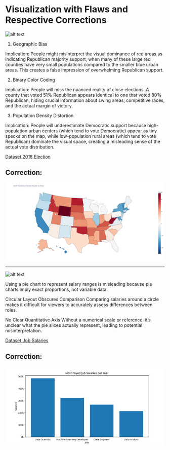 # Visualization with Flaws and Respective Corrections

![alt text](image.png)

1. Geographic Bias

Implication: People might misinterpret the visual dominance of red areas as indicating Republican majority support, when many of these large red counties have very small populations compared to the smaller blue urban areas. This creates a false impression of overwhelming Republican support.

2. Binary Color Coding

Implication: People will miss the nuanced reality of close elections. A county that voted 51% Republican appears identical to one that voted 80% Republican, hiding crucial information about swing areas, competitive races, and the actual margin of victory.

3. Population Density Distortion

Implication: People will underestimate Democratic support because high-population urban centers (which tend to vote Democratic) appear as tiny specks on the map, while low-population rural areas (which tend to vote Republican) dominate the visual space, creating a misleading sense of the actual vote distribution.

[Dataset 2016 Election](https://www.kaggle.com/datasets/benhamner/2016-us-election)

## Correction:

![alt text](<exports/2016 Election.png>)

---

![alt text](image-1.png)

Using a pie chart to represent salary ranges is misleading because pie charts imply exact proportions, not variable data.

Circular Layout Obscures Comparison
Comparing salaries around a circle makes it difficult for viewers to accurately assess differences between roles.

No Clear Quantitative Axis
Without a numerical scale or reference, it’s unclear what the pie slices actually represent, leading to potential misinterpretation.

[Dataset Job Salaries](https://www.kaggle.com/datasets/saurabhshahane/data-science-jobs-salaries)

## Correction: 

![alt text](exports/salaries.png)
